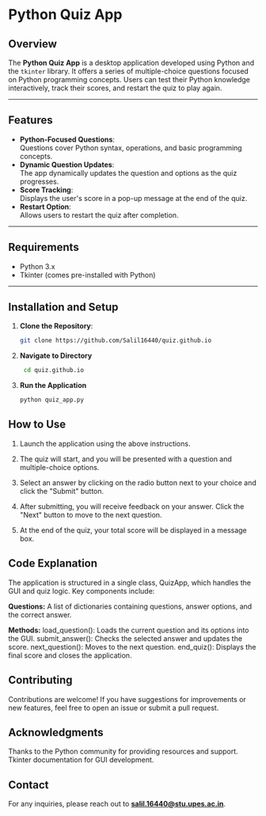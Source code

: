 # Python Quiz App

## Overview
The **Python Quiz App** is a desktop application developed using Python and the `tkinter` library. It offers a series of multiple-choice questions focused on Python programming concepts. Users can test their Python knowledge interactively, track their scores, and restart the quiz to play again.

---

## Features
- **Python-Focused Questions**:  
  Questions cover Python syntax, operations, and basic programming concepts.
- **Dynamic Question Updates**:  
  The app dynamically updates the question and options as the quiz progresses.
- **Score Tracking**:  
  Displays the user's score in a pop-up message at the end of the quiz.
- **Restart Option**:  
  Allows users to restart the quiz after completion.

---

## Requirements
- Python 3.x
- Tkinter (comes pre-installed with Python)

---

## Installation and Setup
1. **Clone the Repository**:
   ```bash
   git clone https://github.com/Salil16440/quiz.github.io

2. **Navigate to Directory**
   ```bash
    cd quiz.github.io
3. **Run the Application**
   ```bash
   python quiz_app.py
## How to Use
1. Launch the application using the above instructions.

2. The quiz will start, and you will be presented with a question and multiple-choice options.

3. Select an answer by clicking on the radio button next to your choice and click the "Submit" button.

4. After submitting, you will receive feedback on your answer. Click the "Next" button to move to the next question.

5. At the end of the quiz, your total score will be displayed in a message box.

## Code Explanation
The application is structured in a single class, QuizApp, which handles the GUI and quiz logic. Key components include:

**Questions:** A list of dictionaries containing questions, answer options, and the correct answer.

**Methods:**
load_question(): Loads the current question and its options into the GUI.
submit_answer(): Checks the selected answer and updates the score.
next_question(): Moves to the next question.
end_quiz(): Displays the final score and closes the application.

## Contributing

Contributions are welcome! If you have suggestions for improvements or new features, feel free to open an issue or submit a pull request.

## Acknowledgments

Thanks to the Python community for providing resources and support.
Tkinter documentation for GUI development.

## Contact

For any inquiries, please reach out to **salil.16440@stu.upes.ac.in**.


